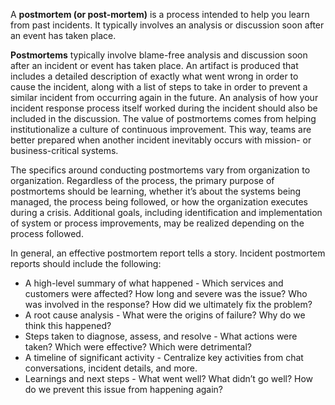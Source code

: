 A **postmortem (or post-mortem)** is a process intended to help you learn from past incidents.
It typically involves an analysis or discussion soon after an event has taken place.

**Postmortems** typically involve blame-free analysis and discussion soon after an incident or event has taken place.
An artifact is produced that includes a detailed description of exactly what went wrong in order to cause the incident, along with a list of steps to take in order to prevent a similar incident from occurring again in the future.
An analysis of how your incident response process itself worked during the incident should also be included in the discussion.
The value of postmortems comes from helping institutionalize a culture of continuous improvement.
This way, teams are better prepared when another incident inevitably occurs with mission- or business-critical systems.

The specifics around conducting postmortems vary from organization to organization.
Regardless of the process, the primary purpose of postmortems should be learning, whether it’s about the systems being managed, the process being followed, or how the organization executes during a crisis.
Additional goals, including identification and implementation of system or process improvements, may be realized depending on the process followed.

In general, an effective postmortem report tells a story. Incident postmortem reports should include the following:

- A high-level summary of what happened - Which services and customers were affected? How long and severe was the issue? Who was involved in the response? How did we ultimately fix the problem?
- A root cause analysis - What were the origins of failure? Why do we think this happened?
- Steps taken to diagnose, assess, and resolve - What actions were taken? Which were effective? Which were detrimental?
- A timeline of significant activity - Centralize key activities from chat conversations, incident details, and more.
- Learnings and next steps - What went well? What didn’t go well? How do we prevent this issue from happening again?
